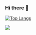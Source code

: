 ### Hi there 👋

<!--
**reallyGoodBaker/reallyGoodBaker** is a ✨ _special_ ✨ repository because its `README.md` (this file) appears on your GitHub profile.

Here are some ideas to get you started:

- 🔭 I’m currently working on ...
- 🌱 I’m currently learning ...
- 👯 I’m looking to collaborate on ...
- 🤔 I’m looking for help with ...
- 💬 Ask me about ...
- 📫 How to reach me: ...
- 😄 Pronouns: ...
- ⚡ Fun fact: ...
-->

[![Top Langs](https://github-stats.rgb39.top/api/top-langs/?username=reallyGoodBaker&theme=dark)](https://github.com/anuraghazra/github-readme-stats)

![](https://github-stats.rgb39.top/api?username=reallyGoodBaker&theme=dark)

